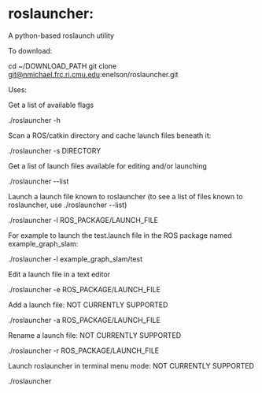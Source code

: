 # roslauncher:

A python-based roslaunch utility

To download:

  cd ~/DOWNLOAD_PATH
  git clone git@nmichael.frc.ri.cmu.edu:enelson/roslauncher.git

Uses:

Get a list of available flags

  ./roslauncher -h

Scan a ROS/catkin directory and cache launch files beneath it:

  ./roslauncher -s DIRECTORY

Get a list of launch files available for editing and/or launching

  ./roslauncher --list

Launch a launch file known to roslauncher (to see a list of files known to roslauncher, use ./roslauncher --list)

  ./roslauncher -l ROS_PACKAGE/LAUNCH_FILE

For example to launch the test.launch file in the ROS package named example_graph_slam:

  ./roslauncher -l example_graph_slam/test

Edit a launch file in a text editor

  ./roslauncher -e ROS_PACKAGE/LAUNCH_FILE

Add a launch file: NOT CURRENTLY SUPPORTED

  ./roslauncher -a ROS_PACKAGE/LAUNCH_FILE

Rename a launch file: NOT CURRENTLY SUPPORTED

  ./roslauncher -r ROS_PACKAGE/LAUNCH_FILE

Launch roslauncher in terminal menu mode: NOT CURRENTLY SUPPORTED

  ./roslauncher
